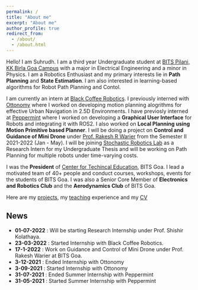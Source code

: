 ```yaml
---
permalink: /
title: "About me"
excerpt: "About me"
author_profile: true
redirect_from: 
  - /about/
  - /about.html
---
```


Hello! I am Suhrudh. I am a third year Undergraduate student at [BITS Pilani, KK Birla Goa Campus](https://www.bits-pilani.ac.in/goa/) with a major in Electrical Engineering and a minor in Physics. I am a Robotics Enthusiast and my primary interests lie in __Path Planning__ and __State Estimation__.  I am also interested in learning-based algorithms for Robot Path Planning and Contol.

I am currently an intern at [Black Coffee Robotics](https://blackcoffeerobotics.com). I previously interned with [Ottonomy](https://www.ottonomy.io) where I worked on developing motion planning alogrithms for effective Urban Navigation in 2.5D Environments. I have previosly interned at [Peppermint](https://www.getpeppermint.co) where I worked on developing a __Graphical User Interface__ for Robots and integrating it with ROS2. I also worked on __Local Planning using Motion Primitive based Planner__. I will be doing a project on __Control and Guidance of Mini Drone__ under [Prof. Rakesh R Warier](https://www.bits-pilani.ac.in/goa/rakeshw/profile) from the Semester II 2021-2022 (Jan - May). I will be joining [Stochastic Robotics Lab](http://www.stochlab.com) as a Research Intern for my Undergraduate Thesis and will be working on Path Planning for multiple robots under time-varying costs.

I was the __President__ of [Center for Techincal Education](https://bpgc-cte.org), BITS Goa. I lead a motivated team of 40+ people and conduct courses, workshops, events for the students of BITS Goa. I was also a Senior Core Member of __Electronics and Robotics Club__ and the __Aerodynamics Club__ of BITS Goa.

Here are my [projects](https://suhrudhsarathy.github.io/projects/), my [teaching](https://suhrudhsarathy.github.io/teaching/) experience and my [CV](https://suhrudhsarathy.github.io/exp/)

## News
- __01-07-2022__  :   Will be starting Research Internship under Prof. Shishir Kolathaya.
- __23-03-2022__  :   Started Internship with Black Coffee Robotics.
- __17-1-2022__   :   Work on Guidance and Control of Mini Drone under Prof. Rakesh Warier at BITS Goa.
- __3-12-2021__   :   Ended Internship with Ottonomy 
- __3-09-2021__   :   Started Internship with Ottonomy
- __31-07-2021__  :   Ended Summer Internship with Peppermint
- __31-05-2021__  :   Started Summer Internship with Peppermint

